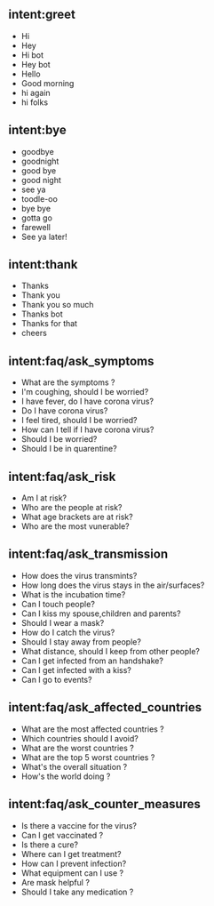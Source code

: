 ## intent:greet
- Hi
- Hey
- Hi bot
- Hey bot
- Hello
- Good morning
- hi again
- hi folks

## intent:bye
- goodbye
- goodnight
- good bye
- good night
- see ya
- toodle-oo
- bye bye
- gotta go
- farewell
- See ya later!

## intent:thank
- Thanks
- Thank you
- Thank you so much
- Thanks bot
- Thanks for that
- cheers

## intent:faq/ask_symptoms
- What are the symptoms ?
- I'm coughing, should I be worried?
- I have fever, do I have corona virus?
- Do I have corona virus?
- I feel tired, should I be worried?
- How can I tell if I have corona virus?
- Should I be worried?
- Should I be in quarentine?

## intent:faq/ask_risk
- Am I at risk?
- Who are the people at risk?
- What age brackets are at risk?
- Who are the most vunerable?

## intent:faq/ask_transmission
- How does the virus transmints?
- How long does the virus stays in the air/surfaces?
- What is the incubation time?
- Can I touch people?
- Can I kiss my spouse,children and parents?
- Should I wear a mask?
- How do I catch the virus?
- Should I stay away from people?
- What distance, should I keep from other people?
- Can I get infected from an handshake?
- Can I get infected with a kiss?
- Can I go to events?

## intent:faq/ask_affected_countries
- What are the most affected countries ?
- Which countries should I avoid?
- What are the worst countries ?
- What are the top 5 worst countries ?
- What's the overall situation ?
- How's the world doing ?

## intent:faq/ask_counter_measures
- Is there a vaccine for the virus?
- Can I get vaccinated ?
- Is there a cure?
- Where can I get treatment?
- How can I prevent infection?
- What equipment can I use ?
- Are mask helpful ?
- Should I take any medication ?
